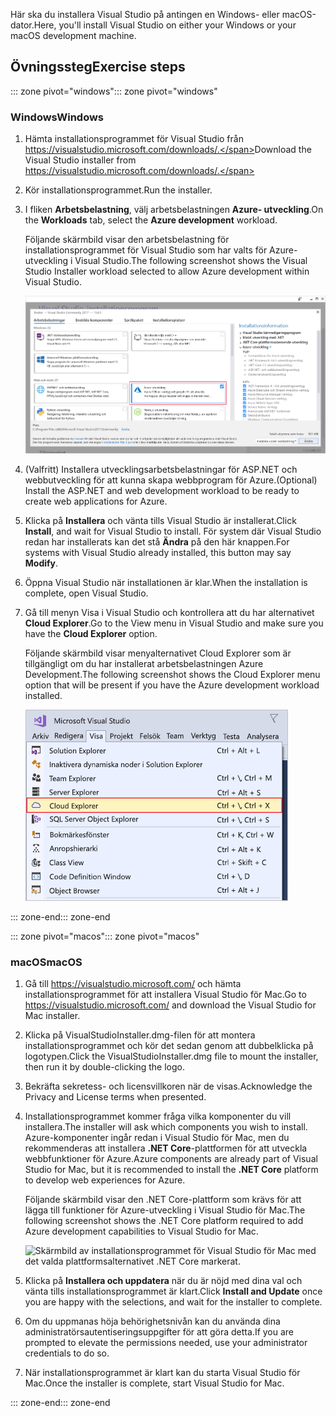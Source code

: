 <span data-ttu-id="96572-101">Här ska du installera Visual Studio på antingen en Windows- eller macOS-dator.</span><span class="sxs-lookup"><span data-stu-id="96572-101">Here, you'll install Visual Studio on either your Windows or your macOS development machine.</span></span>

## <a name="exercise-steps"></a><span data-ttu-id="96572-102">Övningssteg</span><span class="sxs-lookup"><span data-stu-id="96572-102">Exercise steps</span></span>

<span data-ttu-id="96572-103">::: zone pivot="windows"</span><span class="sxs-lookup"><span data-stu-id="96572-103">::: zone pivot="windows"</span></span>

### <a name="windows"></a><span data-ttu-id="96572-104">Windows</span><span class="sxs-lookup"><span data-stu-id="96572-104">Windows</span></span>

1. <span data-ttu-id="96572-105">Hämta installationsprogrammet för Visual Studio från https://visualstudio.microsoft.com/downloads/.</span><span class="sxs-lookup"><span data-stu-id="96572-105">Download the Visual Studio installer from https://visualstudio.microsoft.com/downloads/.</span></span>

1. <span data-ttu-id="96572-106">Kör installationsprogrammet.</span><span class="sxs-lookup"><span data-stu-id="96572-106">Run the installer.</span></span>

1. <span data-ttu-id="96572-107">I fliken **Arbetsbelastning**, välj arbetsbelastningen **Azure- utveckling**.</span><span class="sxs-lookup"><span data-stu-id="96572-107">On the **Workloads** tab, select the **Azure development** workload.</span></span>

    <span data-ttu-id="96572-108">Följande skärmbild visar den arbetsbelastning för installationsprogrammet för Visual Studio som har valts för Azure-utveckling i Visual Studio.</span><span class="sxs-lookup"><span data-stu-id="96572-108">The following screenshot shows the Visual Studio Installer workload selected to allow Azure development within Visual Studio.</span></span>

    ![Skärmbild av installationsprogrammet för Visual Studio med arbetsbelastningen Azure Development markerad.](../media/5-select-azure-workload.png)

1. <span data-ttu-id="96572-110">(Valfritt) Installera utvecklingsarbetsbelastningar för ASP.NET och webbutveckling för att kunna skapa webbprogram för Azure.</span><span class="sxs-lookup"><span data-stu-id="96572-110">(Optional) Install the ASP.NET and web development workload to be ready to create web applications for Azure.</span></span>

1. <span data-ttu-id="96572-111">Klicka på **Installera** och vänta tills Visual Studio är installerat.</span><span class="sxs-lookup"><span data-stu-id="96572-111">Click **Install**, and wait for Visual Studio to install.</span></span> <span data-ttu-id="96572-112">För system där Visual Studio redan har installerats kan det stå **Ändra** på den här knappen.</span><span class="sxs-lookup"><span data-stu-id="96572-112">For systems with Visual Studio already installed, this button may say **Modify**.</span></span>

1. <span data-ttu-id="96572-113">Öppna Visual Studio när installationen är klar.</span><span class="sxs-lookup"><span data-stu-id="96572-113">When the installation is complete, open Visual Studio.</span></span>

1. <span data-ttu-id="96572-114">Gå till menyn Visa i Visual Studio och kontrollera att du har alternativet **Cloud Explorer**.</span><span class="sxs-lookup"><span data-stu-id="96572-114">Go to the View menu in Visual Studio and make sure you have the **Cloud Explorer** option.</span></span>

    <span data-ttu-id="96572-115">Följande skärmbild visar menyalternativet Cloud Explorer som är tillgängligt om du har installerat arbetsbelastningen Azure Development.</span><span class="sxs-lookup"><span data-stu-id="96572-115">The following screenshot shows the Cloud Explorer menu option that will be present if you have the Azure development workload installed.</span></span>

    ![Skärmbild av menyn Visa i Visual Studio med menyalternativet Cloud Explorer markerat.](../media/5-verify-cloud-explorer.png)

<span data-ttu-id="96572-117">::: zone-end</span><span class="sxs-lookup"><span data-stu-id="96572-117">::: zone-end</span></span>

<span data-ttu-id="96572-118">::: zone pivot="macos"</span><span class="sxs-lookup"><span data-stu-id="96572-118">::: zone pivot="macos"</span></span>

### <a name="macos"></a><span data-ttu-id="96572-119">macOS</span><span class="sxs-lookup"><span data-stu-id="96572-119">macOS</span></span>

1. <span data-ttu-id="96572-120">Gå till https://visualstudio.microsoft.com/ och hämta installationsprogrammet för att installera Visual Studio för Mac.</span><span class="sxs-lookup"><span data-stu-id="96572-120">Go to https://visualstudio.microsoft.com/ and download the Visual Studio for Mac installer.</span></span>

1. <span data-ttu-id="96572-121">Klicka på VisualStudioInstaller.dmg-filen för att montera installationsprogrammet och kör det sedan genom att dubbelklicka på logotypen.</span><span class="sxs-lookup"><span data-stu-id="96572-121">Click the VisualStudioInstaller.dmg file to mount the installer, then run it by double-clicking the logo.</span></span>

1. <span data-ttu-id="96572-122">Bekräfta sekretess- och licensvillkoren när de visas.</span><span class="sxs-lookup"><span data-stu-id="96572-122">Acknowledge the Privacy and License terms when presented.</span></span>

1. <span data-ttu-id="96572-123">Installationsprogrammet kommer fråga vilka komponenter du vill installera.</span><span class="sxs-lookup"><span data-stu-id="96572-123">The installer will ask which components you wish to install.</span></span> <span data-ttu-id="96572-124">Azure-komponenter ingår redan i Visual Studio för Mac, men du rekommenderas att installera **.NET Core**-plattformen för att utveckla webbfunktioner för Azure.</span><span class="sxs-lookup"><span data-stu-id="96572-124">Azure components are already part of Visual Studio for Mac, but it is recommended to install the **.NET Core** platform to develop web experiences for Azure.</span></span>

    <span data-ttu-id="96572-125">Följande skärmbild visar den .NET Core-plattform som krävs för att lägga till funktioner för Azure-utveckling i Visual Studio för Mac.</span><span class="sxs-lookup"><span data-stu-id="96572-125">The following screenshot shows the .NET Core platform required to add Azure development capabilities to Visual Studio for Mac.</span></span>

    ![Skärmbild av installationsprogrammet för Visual Studio för Mac med det valda plattformsalternativet .NET Core markerat.](../media/5-vsmac-install-net-core.png)

1. <span data-ttu-id="96572-127">Klicka på **Installera och uppdatera** när du är nöjd med dina val och vänta tills installationsprogrammet är klart.</span><span class="sxs-lookup"><span data-stu-id="96572-127">Click **Install and Update** once you are happy with the selections, and wait for the installer to complete.</span></span>

1. <span data-ttu-id="96572-128">Om du uppmanas höja behörighetsnivån kan du använda dina administratörsautentiseringsuppgifter för att göra detta.</span><span class="sxs-lookup"><span data-stu-id="96572-128">If you are prompted to elevate the permissions needed, use your administrator credentials to do so.</span></span>

1. <span data-ttu-id="96572-129">När installationsprogrammet är klart kan du starta Visual Studio för Mac.</span><span class="sxs-lookup"><span data-stu-id="96572-129">Once the installer is complete, start Visual Studio for Mac.</span></span>

<span data-ttu-id="96572-130">::: zone-end</span><span class="sxs-lookup"><span data-stu-id="96572-130">::: zone-end</span></span>